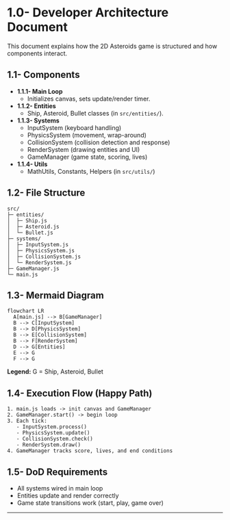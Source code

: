 # 1.0- Developer Architecture Document

This document explains how the 2D Asteroids game is structured and how components interact.

## 1.1- Components
- **1.1.1- Main Loop**  
  - Initializes canvas, sets update/render timer.  
- **1.1.2- Entities**  
  - Ship, Asteroid, Bullet classes (in `src/entities/`).  
- **1.1.3- Systems**  
  - InputSystem (keyboard handling)  
  - PhysicsSystem (movement, wrap-around)  
  - CollisionSystem (collision detection and response)  
  - RenderSystem (drawing entities and UI)  
  - GameManager (game state, scoring, lives)
- **1.1.4- Utils**  
  - MathUtils, Constants, Helpers (in `src/utils/`)

## 1.2- File Structure
```
src/
├─ entities/
│  ├─ Ship.js
│  ├─ Asteroid.js
│  └─ Bullet.js
├─ systems/
│  ├─ InputSystem.js
│  ├─ PhysicsSystem.js
│  ├─ CollisionSystem.js
│  └─ RenderSystem.js
├─ GameManager.js
└─ main.js
```

## 1.3- Mermaid Diagram
```mermaid
flowchart LR
  A[main.js] --> B[GameManager]
  B --> C[InputSystem]
  B --> D[PhysicsSystem]
  B --> E[CollisionSystem]
  B --> F[RenderSystem]
  D --> G[Entities]
  E --> G
  F --> G
```  
**Legend:** G = Ship, Asteroid, Bullet

## 1.4- Execution Flow (Happy Path)
```
1. main.js loads -> init canvas and GameManager
2. GameManager.start() -> begin loop
3. Each tick:
   - InputSystem.process()
   - PhysicsSystem.update()
   - CollisionSystem.check()
   - RenderSystem.draw()
4. GameManager tracks score, lives, and end conditions
```

## 1.5- DoD Requirements
- All systems wired in main loop
- Entities update and render correctly
- Game state transitions work (start, play, game over)

---
